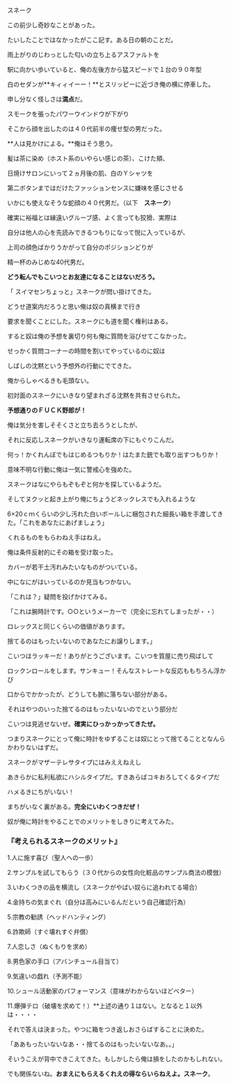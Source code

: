 スネーク 

この前少し奇妙なことがあった。 

たいしたことではなかったがここ記す。ある日の朝のことだ。 

雨上がりのじわっとした匂いの立ち上るアスファルトを 

駅に向かい歩いていると、俺の左後方から猛スピードで１台の９０年型 

白のセダンが**キィィイーー！**とスリッピーに近づき俺の横に停車した。 

申し分なく怪しさは**満点**だ。 

スモークを張ったパワーウインドウが下がり 

そこから顔を出したのは４０代前半の痩せ型の男だった。 

**人は見かけによる。**俺はそう思う。 

髪は茶に染め（ホスト系のいやらい感じの茶）、こけた頬、 

日焼けサロンにいって２ヵ月後の肌、白のＹシャツを 

第二ボタンまではだけたファッションセンスに嫌味を感じさせる 

いかにも使えなそうな蛇顔の４０代男だ。（以下　**スネーク**） 

確実に裕福とは縁遠いグルーブ感、よく言っても狡猾、実際は 

自分は他人の心を先読みできるつもりになって悦に入っているが、 

上司の顔色ばかりうかがって自分のポジションどりが 

精一杯のみじめな40代男だ。 

**どう転んでもこいつとお友達になることはないだろう。** 

「 スイマセンちょっと」スネークが問い掛けてきた。 

どうせ道案内だろうと思い俺は奴の真横まで行き 

要求を聞くことにした。スネークにも道を聞く権利はある。 

すると奴は俺の予想を裏切り何も俺に質問を浴びせてこなかった。 

せっかく質問コーナーの時間を割いてやっているのに奴は 

しばしの沈黙という予想外の行動にでてきた。 

俺からしゃべるきも毛頭ない。 

初対面のスネークにいきなり望まれざる沈黙を共有させられた。 

**予想通りのＦＵＣＫ野郎が！** 

俺は気分を害しそそくさと立ち去ろうとしたが、 

それに反応しスネークがいきなり運転席の下にもぐりこんだ。 

何っ！かくれんぼでもはじめるつもりか！はたまた銃でも取り出すつもりか！ 

意味不明な行動に俺は一気に警戒心を強めた。 

スネークはなにやらもぞもぞと何かを探しているようだ。 

そしてヌクッと起き上がり俺にちょうどネックレスでも入れるような 

6×20ｃｍくらいの少し汚れた白いボールしに梱包された細長い箱を手渡してきた。「これをあなたにあげましょう」 

くれるものをもらわねえ手はねえ。 

俺は条件反射的にその箱を受け取った。 

カバーが若干土汚れみたいなものがついている。 

中になにがはいっているのか見当もつかない。 

「これは？」疑問を投げかけてみる。 

「これは腕時計です。○○というメーカーで（完全に忘れてしまったが・・） 

ロレックスと同じくらいの価値があります。 

捨てるのはもったいないのであなたにお譲りします。」 

こいつはラッキーだ！ありがとうございます。こいつを質屋に売り飛ばして 

ロックンロールをします。サンキュー！そんなストレートな反応ももちろん浮かび 

口からでかかったが、どうしても腑に落ちない部分がある。 

それはやつのいった捨てるのはもったいないのでという部分だ 

こいつは見逃せないぜ。**確実にひっかっかってきたぜ。** 

つまりスネークにとって俺に時計をゆずることは奴にとって捨てることとなんらかわりないはずだ。 

スネークがマザーテレサタイプにはみええねえし 

あきらかに私利私欲にハシルタイプだ。すきあらばコキおろしてくるタイプだ 

ハメるきにちがいない！ 

まちがいなく裏がある。**完全にいわくつきだぜ！** 

奴が俺に時計をやることでのメリットをしきりに考えてみた。 

### 『考えられるスネークのメリット』 

1.人に施す喜び（聖人への一歩） 

2.サンプルを試してもらう（３０代からの女性向化粧品のサンプル商法の模倣） 

3.いわくつきの品を横流し（スネークがやばい奴らに追われてる場合） 

4.金持ちの気まぐれ（自分は高みにいるんだという自己確認行為） 

5.宗教の勧誘（ヘッドハンティング） 

6.詐欺師（すぐ壊れすぐ弁償） 

7.人恋しさ（ぬくもりを求め） 

8.男色家の手口（アバンチュール目当て） 

9.気違いの戯れ（予測不能） 

10.シュール活動家のパフォーマンス（意味がわからないほどベター） 

11.爆弾テロ（破壊を求めて！）**上述の通り１はない。となると１以外は・・・・ 

それで答えは決まった。やつに箱をつき返しおさらばすることに決めた。 

「ああもったいないなあ・・捨てるのはもったいないなあ。。」 

そいうこえが背中できこえてきた。もしかしたら俺は損をしたのかもしれない。 

でも関係ないね。**おまえにもらえるくれえの得ならいらねえよ。スネーク**。
